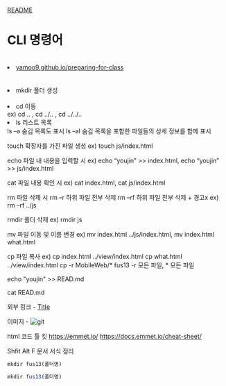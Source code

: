 [README](../README.md)

# CLI 명령어

<br>
<u><li> yamoo9.github.io/preparing-for-class</li></u>
</br>

<br>
<li>mkdir 폴더 생성 </li>
</br>

<li>cd 이동</li>
ex) cd .. , cd ../.. , cd ../../..
  

<li>ls 리스트 목록</li>
ls –a 숨김 목록도 표시
ls –al 숨김 목록을 포함한 파일들의 상세 정보를 함께 표시

touch 확장자를 가진 파일 생성
ex) touch js/index.html

echo 파일 내 내용을 입력할 시
ex) echo “youjin” >> index.html, echo “youjin” >> js/index.html

cat 파일 내용 확인 시
ex) cat index.html, cat js/index.html

rm 파일 삭제 시
rm –r 하위 파일 전부 삭제
rm –rf 하위 파일 전부 삭제 + 경고x
ex) rm –rf ../js

rmdir 폴더 삭제
ex) rmdir js

mv 파일 이동 및 이름 변경
ex) mv index.html ../js/index.html, mv index.html what.html

cp 파일 복사
ex) cp index.html ../view/index.html
cp what.html ../view/index.html
cp -r MobileWeb/* fus13  -r 모든 파일, * 모든 파일

echo "youjin" >> READ.md

cat READ.md

외부 링크 - [Title](link)

이미지 - ![git](위치)

html 코드 툴 킷 https://emmet.io/
https://docs.emmet.io/cheat-sheet/


Shfit Alt F 문서 서식 정리


``` md
mkdir fus13(폴더명)
```

``` js
mkdir fus13(폴더명)
```